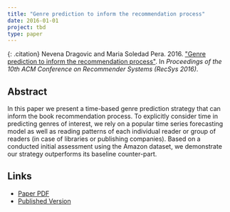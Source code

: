 ```yaml
---
title: "Genre prediction to inform the recommendation process"
date: 2016-01-01
project: tbd
type: paper
---
```


{: .citation}
Nevena Dragovic and Maria Soledad Pera. 2016. ["Genre prediction to inform the recommendation process"](#). In <cite>Proceedings of the 10th ACM Conference on Recommender Systems (RecSys 2016)</cite>.

## Abstract

In this paper we present a time-based genre prediction strategy that can inform the book recommendation process. To explicitly consider time in predicting genres of interest, we rely on a popular time series forecasting model as well as reading patterns of each individual reader or group of readers (in case of libraries or publishing companies). Based on a conducted initial assessment using the Amazon dataset, we demonstrate our strategy outperforms its baseline counter-part.
## Links

* [Paper PDF](https://scholarworks.boisestate.edu/cgi/viewcontent.cgi?article=1076&context=cs_facpubs)
* [Published Version](https://scholarworks.boisestate.edu/cs_facpubs/75/)